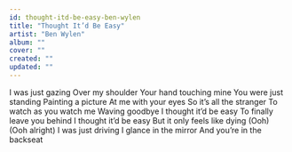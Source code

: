 ```yaml
---
id: thought-itd-be-easy-ben-wylen
title: "Thought It’d Be Easy"
artist: "Ben Wylen"
album: ""
cover: ""
created: ""
updated: ""
---
```


I was just gazing
Over my shoulder
Your hand touching mine
You were just standing
Painting a picture
At me with your eyes
So it’s all the stranger
To watch as you watch me
Waving goodbye
I thought it’d be easy
To finally leave you behind
I thought it’d be easy
But it only feels like dying
(Ooh)
(Ooh alright)
I was just driving
I glance in the mirror
And you’re in the backseat